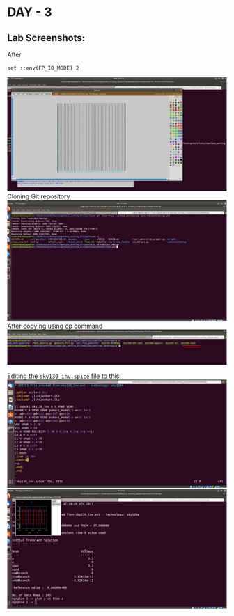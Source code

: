 # **DAY - 3**

## Lab Screenshots:

After
```
set ::env(FP_IO_MODE) 2
```
![oops](assets/screenshots/Day-3/new_floor.png)
Cloning Git repository
![oops](assets/screenshots/Day-3/git.png)
After copying using cp command 
![oopps](assets/screenshots/Day-3/cp.png)

Editing the `sky130_inv.spice` file to this:
![oopps](assets/screenshots/Day-3/got_em.png)
![oopps](assets/screenshots/Day-3/pic.png)
